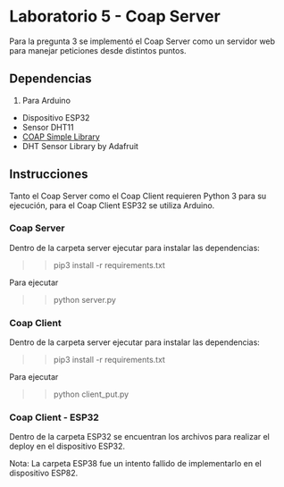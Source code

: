 # Laboratorio 5 - Coap Server
Para la pregunta 3 se implementó el Coap Server como un servidor web para manejar peticiones desde distintos puntos.

## Dependencias

1. Para Arduino
- Dispositivo ESP32
- Sensor DHT11
- [COAP Simple Library](https://github.com/hirotakaster/CoAP-simple-library)
- DHT Sensor Library by Adafruit
    
## Instrucciones
Tanto el Coap Server como el Coap Client requieren Python 3 para su ejecución, para el Coap Client ESP32 se utiliza Arduino. 

### Coap Server
Dentro de la carpeta server ejecutar para instalar las dependencias:
>> pip3 install -r requirements.txt

Para ejecutar 
>>python server.py

### Coap Client
Dentro de la carpeta server ejecutar para instalar las dependencias:
>> pip3 install -r requirements.txt

Para ejecutar 
>>python client_put.py

### Coap Client - ESP32
Dentro de la carpeta ESP32 se encuentran los archivos para realizar el deploy en el dispositivo ESP32.

Nota: La carpeta ESP38 fue un intento fallido de implementarlo en el dispositivo ESP82.   